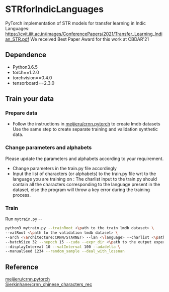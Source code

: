 # STRforIndicLanguages
PyTorch implementation of STR models for transfer learning in Indic Languages: https://cvit.iiit.ac.in/images/ConferencePapers/2021/Transfer_Learning_Indian_STR.pdf
We received Best Paper Award for this work at CBDAR'21

## Dependence

- Python3.6.5
- torch==1.2.0
- torchvision==0.4.0
- tensorboard==2.3.0

## Train your data

### Prepare data

- Follow the instructions in [meijieru/crnn.pytorch](<https://github.com/meijieru/crnn.pytorch>) to create lmdb datasets
	Use the same step to create separate training and validation synthetic data.

### Change parameters and alphabets

Please update the parameters and alphabets according to your requirement. 

- Change parameters in the train.py file accordingly
- Input the list of characters (or alphabets) to the train.py file wrt to the language you are training on : 
	The charlist input to the train.py should contain all the characters corresponding to the language present in the dataset, else the program will throw a key error during the training process.

### Train

Run `mytrain.py` --

```sh
python3 mytrain.py --trainRoot <\path to the train lmdb dataset> \
--valRoot <\path to the validation lmdb dataset> \
--arch <\architecture:CRNN/STARNET> --lan <\language> --charlist <\path to the character text file> \
--batchSize 32 --nepoch 15 --cuda --expr_dir <\path to the output experiments directory> \
--displayInterval 10 --valInterval 100 --adadelta \ 
--manualSeed 1234 --random_sample --deal_with_lossnan 
```

## Reference

[meijieru/crnn.pytorch](<https://github.com/meijieru/crnn.pytorch>) \
[Sierkinhane/crnn_chinese_characters_rec](<https://github.com/Sierkinhane/crnn_chinese_characters_rec>)
